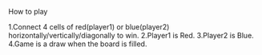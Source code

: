 How to play

1.Connect 4 cells of red(player1) or blue(player2) horizontally/vertically/diagonally to win.
2.Player1 is Red.
3.Player2 is Blue.
4.Game is a draw when the board is filled.
